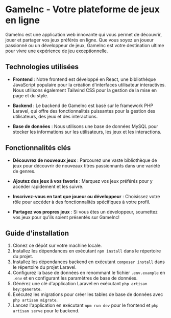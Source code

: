 # GameInc - Votre plateforme de jeux en ligne

GameInc est une application web innovante qui vous permet de découvrir, jouer et partager vos jeux préférés en ligne. Que vous soyez un joueur passionné ou un développeur de jeux, GameInc est votre destination ultime pour vivre une expérience de jeu exceptionnelle.

## Technologies utilisées

- **Frontend** : Notre frontend est développé en React, une bibliothèque JavaScript populaire pour la création d'interfaces utilisateur interactives. Nous utilisons également Tailwind CSS pour la gestion de la mise en page et du style.

- **Backend** : Le backend de GameInc est basé sur le framework PHP Laravel, qui offre des fonctionnalités puissantes pour la gestion des utilisateurs, des jeux et des interactions.

- **Base de données** : Nous utilisons une base de données MySQL pour stocker les informations sur les utilisateurs, les jeux et les interactions.

## Fonctionnalités clés

- **Découvrez de nouveaux jeux** : Parcourez une vaste bibliothèque de jeux pour découvrir de nouveaux titres passionnants dans une variété de genres.

- **Ajoutez des jeux à vos favoris** : Marquez vos jeux préférés pour y accéder rapidement et les suivre.

- **Inscrivez-vous en tant que joueur ou développeur** : Choisissez votre rôle pour accéder à des fonctionnalités spécifiques à votre profil.

- **Partagez vos propres jeux** : Si vous êtes un développeur, soumettez vos jeux pour qu'ils soient présentés sur GameInc!



## Guide d'installation

1. Clonez ce dépôt sur votre machine locale.
2. Installez les dépendances en exécutant `npm install` dans le répertoire du projet.
3. Installez les dépendances backend en exécutant `composer install` dans le répertoire du projet Laravel.
4. Configurez la base de données en renommant le fichier `.env.example` en `.env` et en configurant les paramètres de base de données.
5. Générez une clé d'application Laravel en exécutant `php artisan key:generate`.
6. Exécutez les migrations pour créer les tables de base de données avec `php artisan migrate`.
7. Lancez l'application en exécutant `npm run dev` pour le frontend et `php artisan serve` pour le backend.
